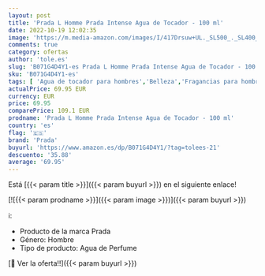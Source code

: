 ```yaml
---
layout: post
title: 'Prada L Homme Prada Intense Agua de Tocador - 100 ml'
date: 2022-10-19 12:02:35
image: 'https://m.media-amazon.com/images/I/417Drsuw+UL._SL500_._SL400_.jpg'
comments: true
category: ofertas
author: 'tole.es'
slug: 'B071G4D4Y1-es Prada L Homme Prada Intense Agua de Tocador - 100 ml'
sku: 'B071G4D4Y1-es'
tags: [ 'Agua de tocador para hombres','Belleza','Fragancias para hombres','Perfumes y fragancias','agua','de','prada','tocador','🇪🇸', ]
actualPrice: 69.95 EUR
currency: EUR
price: 69.95
comparePrice: 109.1 EUR
prodname: 'Prada L Homme Prada Intense Agua de Tocador - 100 ml'
country: 'es'
flag: '🇪🇸'
brand: 'Prada'
buyurl: 'https://www.amazon.es/dp/B071G4D4Y1/?tag=tolees-21'
descuento: '35.88'
average: '69.95'
---
```


Está [{{< param title >}}]({{< param buyurl >}}) en el siguiente enlace!

[![{{< param prodname >}}]({{< param image >}})]({{< param buyurl >}})

ℹ️:

- Producto de la marca Prada
- Género: Hombre
- Tipo de producto: Agua de Perfume

[🛒 Ver la oferta!!]({{< param buyurl >}})
